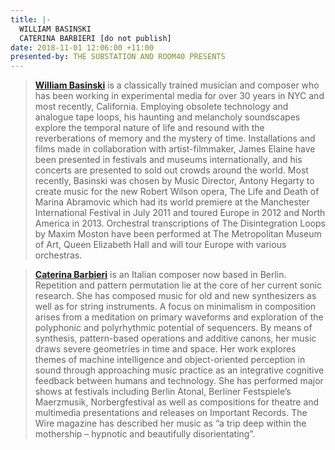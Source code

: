 ```yaml
---
title: |-
  WILLIAM BASINSKI 
  CATERINA BARBIERI [do not publish]
date: 2018-11-01 12:06:00 +11:00
presented-by: THE SUBSTATION AND ROOM40 PRESENTS
---
```


> **[William Basinski](https://www.youtube.com/watch?v=uzcHdxTj00I)** is a classically trained musician and composer who has been working in experimental media for over 30 years in NYC and most recently, California. Employing obsolete technology and analogue tape loops, his haunting and melancholy soundscapes explore the temporal nature of life and resound with the reverberations of memory and the mystery of time. Installations and films made in collaboration with artist-filmmaker, James Elaine have been presented in festivals and museums internationally, and his concerts are presented to sold out crowds around the world. Most recently, Basinski was chosen by Music Director, Antony Hegarty to create music for the new Robert Wilson opera, The Life and Death of Marina Abramovic which had its world premiere at the Manchester International Festival in July 2011 and toured Europe in 2012 and North America in 2013. Orchestral transcriptions of The Disintegration Loops by Maxim Moston have been performed at The Metropolitan Museum of Art, Queen Elizabeth Hall and will tour Europe with various orchestras.

> **[Caterina Barbieri](https://www.youtube.com/watch?v=x4aH1HGzCUc)** is an Italian composer now based in Berlin. Repetition and pattern permutation lie at the core of her current sonic research. She has composed music for old and new synthesizers as well as for string instruments. A focus
> on minimalism in composition arises from a meditation on primary waveforms and exploration of the polyphonic and polyrhythmic potential of sequencers. By means of
> synthesis, pattern-based operations and additive canons, her music draws severe geometries in time and space. Her work explores themes of machine intelligence and object-oriented perception in sound through approaching music practice as an integrative cognitive feedback between humans and technology. She has performed major shows at festivals including Berlin Atonal, Berliner Festspiele’s Maerzmusik, Norbergfestival as well as compositions for theatre and multimedia presentations and releases on
Important Records. The Wire magazine has described her music as “a trip deep within the mothership – hypnotic and beautifully disorientating”.